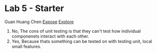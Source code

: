 # Lab 5 - Starter
Guan Huang Chen
[Expose](assets/scripts/expose.js)
[Explore](assets/scripts/explore.js)
1. No, The cons of unit testing is that they can't test how individual componenets interact with each other.
2. Yes, Because thats something can be tested on with testing unit, local small features.